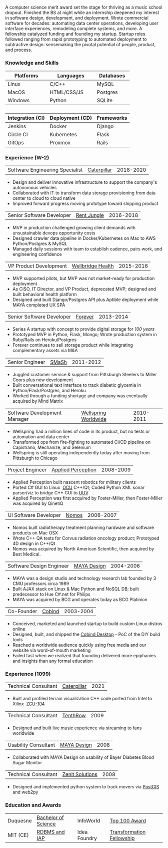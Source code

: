 <p>
A computer science merit award set the stage for thriving as a music school dropout. Finished the BS at night while an internship deepened my interest in software design, development, and deployment.
Wrote commercial software for decades: automating data center operations, developing user interface experiences, remodeling complete systems, and more. 
A fellowship catalyzed funding and founding my startup. Startup roles followed ranging from rapid prototyping to automated deployment to subtractive design: sensemaking the  pivotal potential of people, product, and process.
</p>

<h3 id="knowledge-and-skills">Knowledge and Skills</h3>
  <p>
  <table class="skills">
  <thead>
  <tr>
    <th>Platforms</th>
    <th>Languages</th>
    <th>Databases</th>
  </tr>
  </thead>
  <tbody>
  <tr>
    <td>Linux</td>
    <td>C/C++</td>
    <td>MySQL</td>
  </tr>

  <tr>
    <td>MacOS</td>
    <td>HTML/CSS/JS</td>
    <td>Postgres</td>
  </tr>

  <tr>
    <td>Windows</td>
    <td>Python</td>
    <td>SQLite</td>
  </tr>
  </tbody>
  <tr><td>&nbsp;</td></tr>
  <thead>
  <tr>
    <th>Integration (CI)</th>
    <th>Deployment (CD)</th>
    <th>Frameworks</th>
  </tr>
  </thead>
  <tbody>
  <tr>
    <td>Jenkins</td>
    <td>Docker</td>
    <td>Django</td>
  </tr>
  <tr>
    <td>Circle CI</td>
    <td>Kubernetes</td>
    <td>Flask</td>
  </tr>
  <tr>
    <td>GitOps</td>
    <td>Proxmox</td>
    <td>Rails</td>
  </tr>
  <tr>
  </tr>
  <tr>
  </tr>

  </tbody>
  </table>
  </p>

  <h3>Experience (W-2)</h3>
  <table class="experience">
  <tbody>
  <tr><td>Software Engineering Specialist</td><td><a href="https://en.wikipedia.org/wiki/Caterpillar_Inc.">Caterpillar</a></td><td>2018-2020</td>
</tr>
</table>
<p>
  <ul><li>Design and deliver innovative infrastructure to support the company's autonomous vehicles</li>
  <li>Collaborated with IT to transform data storage provisioning from data center to cloud to cloud native</li> 
  <li>Improved forward progress moving prototype toward shipping product</li></ul>
</p>

  <table class="experience">
  <tbody>
  <tr><td>Senior Software Developer</td><td><a href="https://en.wikipedia.org/wiki/RealPage">Rent Jungle</a></td><td>2016-2018</td>
</tr>
</table>
<p>
  <ul><li>MVP in production challenged growing client demands with unsustainable devops opportunity costs</li>
  <li>Designed crawler data pipeline in Docker/Kubernetes on Mac to AWS Python/Postgres &amp; MySQL</li>
  <li>Managed daily sessions with team to establish cadence, pairs work, and engineering confidence</li></ul>
</p>
  <table class="experience">
  <tbody>
  <tr><td>VP Product Development</td><td><a href="http://www.wellbridgehealth.com/licensing">Wellbridge Health</a></td><td>2015-2016</td>
</tr>
</table>
<p>
  <ul><li>MVP supported pilots, but MVP was not market-ready for production deployment</li>
<li>As CISO, IT Director, and VP Product, deprecated MVP; designed and built behavioral health platform</li>
  <li>Designed and built Django/Postgres API plus Aptible deployment while MAYA completed UX SPA</li></ul>
</p>
  <table class="experience">
  <tbody>
  <tr><td>Senior Software Developer</td><td><a href="https://en.wikipedia.org/wiki/Forever_(website)">Forever</a></td><td>2013-2014</td>
</tr>
</table>
<p>
  <ul><li>Series A startup with concept to provide digital storage for <em>100 years</em></li>
 <li>Prototyped MVP in Python, Flask, Mongo; Wrote production system in Ruby/Rails on Heroku/Postgres</li>
  <li>Forever continues to sell storage product while integrating complementary assets via M&amp;A</li></ul>
</p>
  <table class="experience">
  <tbody>
  <tr><td>Senior Engineer</td><td><a href="https://www.crunchbase.com/organization/smash-technologies">SMaSh</a></td><td>2011-2012</td>
</tr>
</table>
<p>
  <ul><li>Juggled customer service &amp; support from Pittsburgh Steelers to Miller Coors plus new development</li>
  <li>Built conversational text interface to track diabetic glycemia in Python/Flask/Postgres, and Heroku</li>
  <li>Worked through a funding shortage and company was eventually acquired by Mind Matrix</li></ul>
</p>
  <table id="wellspring" class="experience">
  <tbody>
  <tr><td>Software Development Manager</td><td><a href="https://en.wikipedia.org/wiki/Wellspring_Worldwide">Wellspring Worldwide</a></td><td>2010-2011</td>
</tr>
</table>
<p>
  <ul><li>Wellspring had a million lines of code in its product, but no tests or automation and data center</li>
  <li>Transformed ops from fire-fighting to automated CI/CD pipeline on Capistrano, Mechanize, and Selenium</li>
  <li>Wellspring is still operating independently today after moving from Pittsburgh to Chicago</li></ul>
</p>
  <table class="experience">
  <tbody>
  <tr><td>Project Engineer</td><td><a href="https://www.qinetiq.com/en/what-we-do/services-and-products/talon-medium-sized-tactical-robot">Applied Perception</a></td ><td>2008-2009</td>
</tr>
</table>
<p>
  <ul><li>Applied Perception built nascent robotics for military clients</li>
   <li>Ported C# GUI to Linux&nbsp;&nbsp;<a href="https://en.wikipedia.org/wiki/Foster-Miller_TALON">OCU</a> C++/Qt; Coded Python XML sonar parser/viz to bridge C++ GUI to <a href="https://www.spiedigitallibrary.org/conference-proceedings-of-spie/7664/766418/Remote-robotic-countermine-systems/10.1117/12.850324.short">UUV</a></li>
  <li>Applied Perception was first acquired by Foster-Miller, then Foster-Miller was acquired by QinetiQ</li></ul>
</p>
  <table class="experience">
  <tbody>
  <tr><td>UI Software Developer</td><td><a href="http://www.nomos.com/pdf/BN_MB_Corvus_MSF0003_R1_06142016.pdf">Nomos</a></td><td>2006-2007</td>
</tr>
</table>
<p>
  <ul><li>Nomos built radiotherapy treatment planning hardware and software products on Mac OSX</li>
  <li>Wrote C++ QA tests for Corvus radiation oncology product; Prototyped 4D design in C++/Qt</li>
  <li>Nomos was acquired by North American Scientific, then acquired by Best Medical.</li></ul>
</p>
  <table class="experience">
  <tbody>
  <tr><td>Software Design Engineer</td><td><a href="https://remakelearning.org/organization/maya-design/">MAYA Design</a></td><td>2004-2006</td>
</tr>
</table>
<p>
  <ul><li>MAYA was a design studio and technology research lab founded by 3 CMU professors circa 1989</li>
   <li>Built AJAX stack on Linux & Mac Python and NoSQL DB; built predecessor to Hue C#.net for Philips</li>
  <li>MAYA was acquired by BCG and operates today as BCG Platinion</li></ul>
</p>
  <table class="experience">
  <tbody>
  <tr><td>Co-Founder</td><td><a href="https://no.wikipedia.org/wiki/Cobind_Desktop">Cobind</a></td><td>2003-2004</td>
</tr>
</table>
<p>
<ul><li>Conceived, marketed and launched startup to build custom Linux distros online</li>
  <li>Designed, built, and shipped the <a href="https://rubenerd.com/p1191/">Cobind Desktop</a> - PoC of the DIY build tools</li>
  <li>Reached a worldwide audience quickly using free media and our website via word-of-mouth marketing</li>
  <li>Failed fast when we realized that founding delivered more epiphanies and insights than any formal education</ul>
</p>

 <h3 id="short-term-experience">Experience (1099)</h3>
  <table class="experience">
  <tbody>
  <tr><td>Technical Consultant</td><td><a href="https://en.wikipedia.org/wiki/Caterpillar_Inc.">Caterpillar</a></td><td>2021</td>
</tr>
</table>
<p>
  <ul><li>Built and profiled terrain visualization C++ code ported from Intel to Xilinx&nbsp;&nbsp;<a href="https://www.xilinx.com/products/boards-and-kits/cu104.html">ZCU-104</a></li></ul>
</p>
  <table class="experience">
  <tbody>
  <tr><td>Technical Consultant</td><td><a href="https://www.youtube.com/user/TenthRowConcerts">TenthRow</a></td><td>2009</td>
</tr>
</table>
<p>
  <ul><li>Designed and built <a href="https://www.youtube.com/user/TenthRowConcerts?app=desktop">live music experience</a> via streaming to fans worldwide</li></ul>
</p>
  <table class="experience">
  <tbody>
  <tr><td>Usability Consultant</td><td><a href="https://www.fastcompany.com/1279088/inside-maya-designs-innovation-boot-camps">MAYA Design</a></td><td>2008</td>
</tr>
</table>
<p>
  <ul><li>Collaborated with MAYA Design on usability of Bayer Diabetes Blood Sugar Monitor</li></ul>
</p>
  <table class="experience">
  <tbody>
  <tr><td>Technical Consultant</td><td><a href="http://movemarker.com/pdf/Zenit_whitepaper.pdf">Zenit Solutions</a></td><td>2008</td>
</tr>
</table>
<p>
  <ul><li>Designed and implemented python system to track movers via <a href="https://en.wikipedia.org/wiki/PostGIS">PostGIS</a> and web2py</li></ul>
</p>

  <h3>Education and Awards</h3>

  <p>
  <table class="education">
  <tr><td>Duquesne</td><td><a href="https://www.duq.edu/academics/colleges-and-schools/business/index.php?school=Palumbo-Donahue+School+of+Business">Bachelor of Science</a></td>
  <td>InfoWorld</b></td><td><a href="https://books.google.com/books?id=oDYEAAAAMBAJ&lpg=PA20&vq=u-form&pg=PA20#v=onepage&q=u-form&f=false">Top 100 Award</a></td></tr>
  <tr><td>MIT (CE)<td><a href="https://philip.greenspun.com/teaching/rdbms-iap-2015">RDBMS and IAP</a></td><td>Idea Foundry</b></td><td><a href="https://www.ideafoundry.org/about#:~:text=Our%20initial%20program%2C%20The%20Transformational%20Fellowship%2C%20has%20evolved%20into%20our%20Impact%20Innovation%20Program%20and%20its%20portfolio%20has%20grown%20and%20created%20impact%20throughout%20the%20world.">Transformation Fellowship</a></td></tr>
  </table>
  </p>

